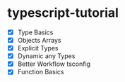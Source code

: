 # typescript-tutorial
- [x] Type Basics
- [x] Objects Arrays
- [x] Explicit Types
- [x] Dynamic any Types
- [x] Better Workflow tsconfig
- [x] Function Basics
